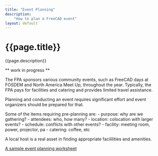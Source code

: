 ```yaml
---
title: "Event Planning"
description:
    "How to plan a FreeCAD event"
layout: default
---
```


# {{page.title}}

{{page.description}}

** work in progress **

The FPA sponsors various community events, such as FreeCAD days at FOSDEM and North America Meet Up, throughout
the year.  Typically, the FPA pays for facilities and catering and provides limited travel assistance.

Planning and conducting an event requires significant effort and event organizers should be prepared for that.

Some of the items requiring pre-planning are:
    - purpose: why are we gathering?
    - attendees: who, how many?
    - location: colocation with larger events?
    - schedule: conflicts with other events?
    - facility: meeting room, power, projector, pa
    - catering: coffee, etc
    
A local host is a real asset in finding appropriate facililities and amenities.

[A sample event planning worksheet](https://docs.google.com/document/d/1LSMafXlB4I4lIFCRo6kTHBDT4mg2mCQjNy_B69KM2fU/edit?usp=drive_link)


